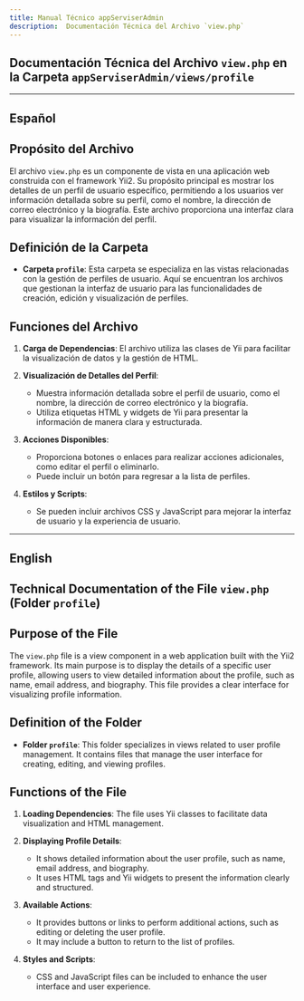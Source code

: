 ```yaml
---
title: Manual Técnico appServiserAdmin
description:  Documentación Técnica del Archivo `view.php`
---
```


## Documentación Técnica del Archivo `view.php` en la Carpeta `appServiserAdmin/views/profile`

---

## Español

## Propósito del Archivo
El archivo `view.php` es un componente de vista en una aplicación web construida con el framework Yii2. Su propósito principal es mostrar los detalles de un perfil de usuario específico, permitiendo a los usuarios ver información detallada sobre su perfil, como el nombre, la dirección de correo electrónico y la biografía. Este archivo proporciona una interfaz clara para visualizar la información del perfil.

## Definición de la Carpeta
- **Carpeta `profile`**: Esta carpeta se especializa en las vistas relacionadas con la gestión de perfiles de usuario. Aquí se encuentran los archivos que gestionan la interfaz de usuario para las funcionalidades de creación, edición y visualización de perfiles.

## Funciones del Archivo
1. **Carga de Dependencias**: El archivo utiliza las clases de Yii para facilitar la visualización de datos y la gestión de HTML.
  
2. **Visualización de Detalles del Perfil**: 
   - Muestra información detallada sobre el perfil de usuario, como el nombre, la dirección de correo electrónico y la biografía.
   - Utiliza etiquetas HTML y widgets de Yii para presentar la información de manera clara y estructurada.

3. **Acciones Disponibles**: 
   - Proporciona botones o enlaces para realizar acciones adicionales, como editar el perfil o eliminarlo.
   - Puede incluir un botón para regresar a la lista de perfiles.

4. **Estilos y Scripts**: 
   - Se pueden incluir archivos CSS y JavaScript para mejorar la interfaz de usuario y la experiencia de usuario.

---

## English

## Technical Documentation of the File `view.php` (Folder `profile`)

## Purpose of the File
The `view.php` file is a view component in a web application built with the Yii2 framework. Its main purpose is to display the details of a specific user profile, allowing users to view detailed information about the profile, such as name, email address, and biography. This file provides a clear interface for visualizing profile information.

## Definition of the Folder
- **Folder `profile`**: This folder specializes in views related to user profile management. It contains files that manage the user interface for creating, editing, and viewing profiles.

## Functions of the File
1. **Loading Dependencies**: The file uses Yii classes to facilitate data visualization and HTML management.
  
2. **Displaying Profile Details**: 
   - It shows detailed information about the user profile, such as name, email address, and biography.
   - It uses HTML tags and Yii widgets to present the information clearly and structured.

3. **Available Actions**: 
   - It provides buttons or links to perform additional actions, such as editing or deleting the user profile.
   - It may include a button to return to the list of profiles.

4. **Styles and Scripts**: 
   - CSS and JavaScript files can be included to enhance the user interface and user experience.